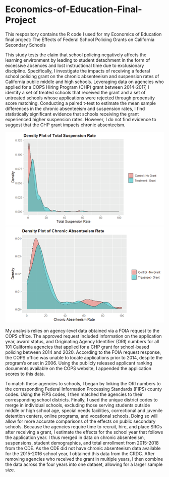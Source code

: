 # Economics-of-Education-Final-Project
This respository contains the R code I used for my Economics of Education final project: The Effects of Federal School Policing Grants on California Secondary Schools

This study tests the claim that school policing negatively affects the learning environment by leading to student detachment in the form of excessive absences and lost instructional time due to exclusionary discipline. Specifically, I investigate the impacts of receiving a federal school policing grant on the chronic absenteeism and suspension rates of California public middle and high schools. Leveraging data on agencies who applied for a COPS Hiring Program (CHP) grant between 2014-2017, I identify a set of treated schools that received the grant and a set of untreated schools whose applications were rejected through propensity score matching. Conducting a paired t-test to estimate the mean sample differences in the chronic absenteeism and suspension rates, I find statistically significant evidence that schools receiving the grant experienced higher suspension rates. However, I do not find evidence to suggest that the CHP grant impacts chronic absenteeism. 

![alt](https://github.com/nahianh/Economics-of-Education-Final-Project/blob/main/146plot1.png?raw=true)
![alt](https://github.com/nahianh/Economics-of-Education-Final-Project/blob/main/146plot2.png?raw=true)


My analysis relies on agency-level data obtained via a FOIA request to the COPS office. The approved request included information on the application year, award status, and Originating Agency Identifier (ORI) numbers for all 101 California agencies that applied for a CHP grant for school-based policing between 2014 and 2020. According to the FOIA request response, the COPS office was unable to locate applications prior to 2014, despite the program’s onset in 2006. Using the publicly released applicant ranking documents available on the COPS website, I appended the application scores to this data. 

To match these agencies to schools, I began by linking the ORI numbers to the corresponding Federal Information Processing Standards (FIPS) county codes.  Using the FIPS codes, I then matched the agencies to their corresponding school districts.  Finally, I used the unique district codes to merge in individual schools, excluding those serving students outside middle or high school age, special needs facilities, correctional and juvenile detention centers, online programs, and vocational schools.  Doing so will allow for more accurate comparisons of the effects on public secondary schools. Because the agencies require time to recruit, hire, and place SROs after receiving a grant, I estimate the effects for the school year that follows the application year. I thus merged in data on chronic absenteeism, suspensions, student demographics, and total enrollment from 2015-2018 from the CDE.  As the CDE did not have chronic absenteeism data available for the 2015-2016 school year, I obtained this data from the CRDC.  After removing agencies who received the grant in multiple years, I then combine the data across the four years into one dataset, allowing for a larger sample size. 

